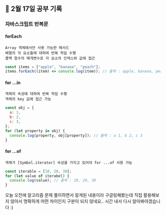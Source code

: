 ## 📆 2월 17일 공부 기록

### 자바스크립트 반복문

#### forEach

    Array 객체에서만 사용 가능한 메서드
    배열의 각 요소들에 대하여 반복 작업 수행
    콜백 함수의 매개변수로 각 요소의 인덱스와 값에 접근

```js
const items = ["apple", "banana", "peach"];
items.forEach((item) => console.log(item)); // 출력 : apple, banana, peach
```

#### for ...in

    객체의 속성에 대하여 반복 작업 수행
    객체의 key 값에 접근 가능

```js
const obj = {
  a: 1,
  b: 2,
  c: 3,
};
for (let property in obj) {
  console.log(property, obj[property]); // 출력 : a 1, b 2, c 3
}
```

#### for ...of

    객체가 [Symbol.iterator] 속성을 가지고 있어야 for ...of 사용 가능

```js
const iterable = [10, 20, 30];
for (let value of iterabel) {
  console.log(value); // 출력 : 10, 20, 30
}
```

오늘 오전에 알고리즘 문제 풀이하면서 알게된 내용이라 구글링해봤는데 직접 활용해보지 않아서 명확하게 어떤 차이인지 구분이 되지 않네요.. 시간 내서 다시 알아봐야겠습니다 :)
